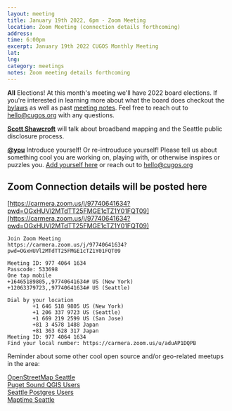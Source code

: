 ```yaml
---
layout: meeting
title: January 19th 2022, 6pm - Zoom Meeting
location: Zoom Meeting (connection details forthcoming)
address:
time: 6:00pm
excerpt: January 19th 2022 CUGOS Monthly Meeting
lat:
lng:
category: meetings
notes: Zoom meeting details forthcoming
---
```


**All** Elections! At this month's meeting we'll have 2022 board elections. If you're interested in learning more about what the board does checkout the [bylaws](https://cugos.org/about/bylaw/cugos_bylaws_2016.pdf) as well as past [meeting notes](https://cugos.org/about/). Feel free to reach out to hello@cugos.org with any questions.

**[Scott Shawcroft](http://tannewt.org)** will talk about broadband mapping and the Seattle public disclosure process.

**[@you](http://cugos.org/people/)** Introduce yourself! Or re-introuduce yourself! Please tell us about something cool you are working on, playing with, or otherwise inspires or puzzles you. [Add yourself here](https://github.com/cugos/cugos.github.com/blob/master/meetings/_posts/2022-01-19-cugos_monthly.md) or reach out to hello@cugos.org

## Zoom Connection details will be posted here


[https://carmera.zoom.us/j/97740641634?pwd=OGxHUVl2MTdTT25FMGE1cTZ1Y01FQT09](https://carmera.zoom.us/j/97740641634?pwd=OGxHUVl2MTdTT25FMGE1cTZ1Y01FQT09)
```
Join Zoom Meeting
https://carmera.zoom.us/j/97740641634?pwd=OGxHUVl2MTdTT25FMGE1cTZ1Y01FQT09

Meeting ID: 977 4064 1634
Passcode: 533698
One tap mobile
+16465189805,,97740641634# US (New York)
+12063379723,,97740641634# US (Seattle)

Dial by your location
        +1 646 518 9805 US (New York)
        +1 206 337 9723 US (Seattle)
        +1 669 219 2599 US (San Jose)
        +81 3 4578 1488 Japan
        +81 363 628 317 Japan
Meeting ID: 977 4064 1634
Find your local number: https://carmera.zoom.us/u/aduAP1DQPB
```


Reminder about some other cool open source and/or geo-related meetups in the area:

[OpenStreetMap Seattle](https://www.meetup.com/OpenStreetMap-Seattle/)  
[Puget Sound QGIS Users](https://www.meetup.com/Puget-Sound-QGIS-Users-Group/)  
[Seattle Postgres Users](https://www.meetup.com/Seattle-Postgres/)  
[Maptime Seattle](https://www.meetup.com/MaptimeSEA/)
